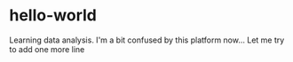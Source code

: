 # hello-world
Learning data analysis.
I'm a bit confused by this platform now...
Let me try to add one more line
